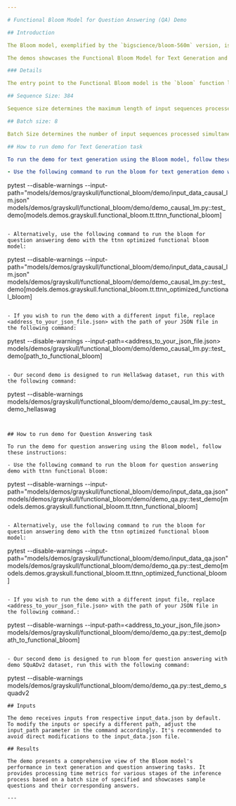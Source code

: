 ```yaml
---

# Functional Bloom Model for Question Answering (QA) Demo

## Introduction

The Bloom model, exemplified by the `bigscience/bloom-560m` version, is a powerful language model renowned for its text generation capabilities. From simple completions to complex linguistic analyses, Bloom excels in tasks like cloze tests, counterfactuals, and reframed text generations. Applied downstream, it aids in information extraction, question answering, and summarization.

The demos showcases the Functional Bloom Model for Text Generation and Question Answering tasks.

### Details

The entry point to the Functional Bloom model is the `bloom` function located in `ttnn_optimized_functional_bloom.py`. The `bigscience/bloom-560m` version from Hugging Face is utilized as the reference model.

## Sequence Size: 384

Sequence size determines the maximum length of input sequences processed by the model, optimizing performance and compatibility. It's recommended to set the `sequence_size` to 384

## Batch size: 8

Batch Size determines the number of input sequences processed simultaneously during training or inference, impacting computational efficiency and memory usage. It's recommended to set the `batch_size` to 8

## How to run demo for Text Generation task

To run the demo for text generation using the Bloom model, follow these instructions:

- Use the following command to run the bloom for text generation demo with ttnn functional bloom:
  ```
  pytest --disable-warnings --input-path="models/demos/grayskull/functional_bloom/demo/input_data_causal_lm.json" models/demos/grayskull/functional_bloom/demo/demo_causal_lm.py::test_demo[models.demos.grayskull.functional_bloom.tt.ttnn_functional_bloom]
  ```

- Alternatively, use the following command to run the bloom for question answering demo with the ttnn optimized functional bloom model:
  ```
  pytest --disable-warnings --input-path="models/demos/grayskull/functional_bloom/demo/input_data_causal_lm.json" models/demos/grayskull/functional_bloom/demo/demo_causal_lm.py::test_demo[models.demos.grayskull.functional_bloom.tt.ttnn_optimized_functional_bloom]
  ```

- If you wish to run the demo with a different input file, replace <address_to_your_json_file.json> with the path of your JSON file in the following command:
  ```
  pytest --disable-warnings --input-path=<address_to_your_json_file.json> models/demos/grayskull/functional_bloom/demo/demo_causal_lm.py::test_demo[path_to_functional_bloom]
  ```

- Our second demo is designed to run HellaSwag dataset, run this with the following command:
  ```
  pytest --disable-warnings models/demos/grayskull/functional_bloom/demo/demo_causal_lm.py::test_demo_hellaswag
  ```


## How to run demo for Question Answering task

To run the demo for question answering using the Bloom model, follow these instructions:

- Use the following command to run the bloom for question answering demo with ttnn functional bloom:
  ```
  pytest --disable-warnings --input-path="models/demos/grayskull/functional_bloom/demo/input_data_qa.json" models/demos/grayskull/functional_bloom/demo/demo_qa.py::test_demo[models.demos.grayskull.functional_bloom.tt.ttnn_functional_bloom]
  ```

- Alternatively, use the following command to run the bloom for question answering demo with the ttnn optimized functional bloom model:
  ```
  pytest --disable-warnings --input-path="models/demos/grayskull/functional_bloom/demo/input_data_qa.json" models/demos/grayskull/functional_bloom/demo/demo_qa.py::test_demo[models.demos.grayskull.functional_bloom.tt.ttnn_optimized_functional_bloom]
  ```

- If you wish to run the demo with a different input file, replace <address_to_your_json_file.json> with the path of your JSON file in the following command.:
  ```
  pytest --disable-warnings --input-path=<address_to_your_json_file.json> models/demos/grayskull/functional_bloom/demo/demo_qa.py::test_demo[path_to_functional_bloom]
  ```

- Our second demo is designed to run bloom for question answering with demo SQuADv2 dataset, run this with the following command:
  ```
  pytest --disable-warnings models/demos/grayskull/functional_bloom/demo/demo_qa.py::test_demo_squadv2
  ```
## Inputs

The demo receives inputs from respective input_data.json by default. To modify the inputs or specify a different path, adjust the input_path parameter in the command accordingly. It's recommended to avoid direct modifications to the input_data.json file.

## Results

The demo presents a comprehensive view of the Bloom model's performance in text generation and question answering tasks. It provides processing time metrics for various stages of the inference process based on a batch size of specified and showcases sample questions and their corresponding answers.

---
```

